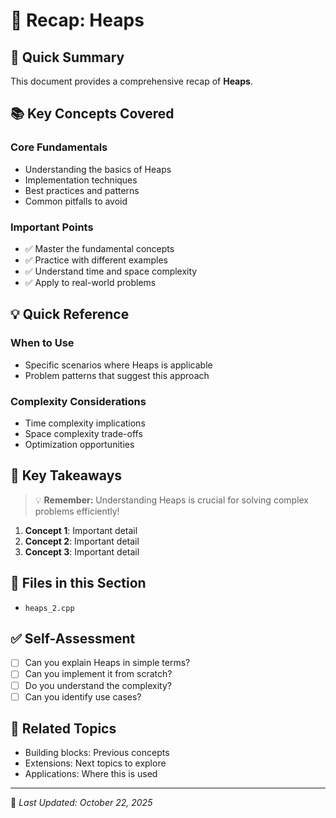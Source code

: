 # 📝 Recap: Heaps

## 🎯 Quick Summary

This document provides a comprehensive recap of **Heaps**.

## 📚 Key Concepts Covered

### Core Fundamentals
- Understanding the basics of Heaps
- Implementation techniques
- Best practices and patterns
- Common pitfalls to avoid

### Important Points
- ✅ Master the fundamental concepts
- ✅ Practice with different examples
- ✅ Understand time and space complexity
- ✅ Apply to real-world problems

## 💡 Quick Reference

### When to Use
- Specific scenarios where Heaps is applicable
- Problem patterns that suggest this approach

### Complexity Considerations
- Time complexity implications
- Space complexity trade-offs
- Optimization opportunities

## 🔑 Key Takeaways

> 💡 **Remember:** Understanding Heaps is crucial for solving complex problems efficiently!

1. **Concept 1**: Important detail
2. **Concept 2**: Important detail
3. **Concept 3**: Important detail

## 📂 Files in this Section

- `heaps_2.cpp`

## ✅ Self-Assessment

- [ ] Can you explain Heaps in simple terms?
- [ ] Can you implement it from scratch?
- [ ] Do you understand the complexity?
- [ ] Can you identify use cases?

## 🔗 Related Topics

- Building blocks: Previous concepts
- Extensions: Next topics to explore
- Applications: Where this is used

---
📅 *Last Updated: October 22, 2025*
